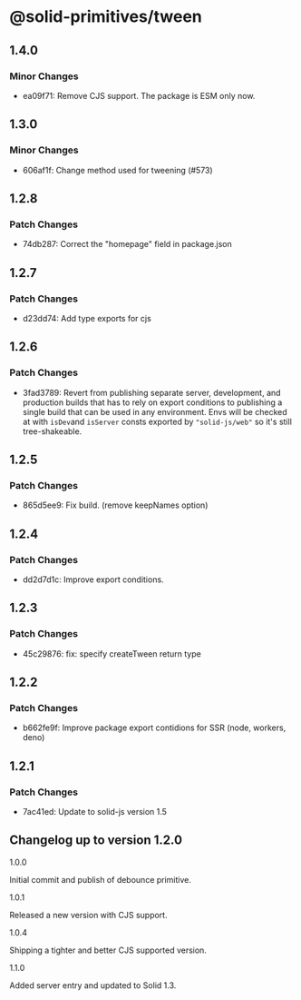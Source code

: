# @solid-primitives/tween

## 1.4.0

### Minor Changes

- ea09f71: Remove CJS support. The package is ESM only now.

## 1.3.0

### Minor Changes

- 606af1f: Change method used for tweening (#573)

## 1.2.8

### Patch Changes

- 74db287: Correct the "homepage" field in package.json

## 1.2.7

### Patch Changes

- d23dd74: Add type exports for cjs

## 1.2.6

### Patch Changes

- 3fad3789: Revert from publishing separate server, development, and production builds that has to rely on export conditions
  to publishing a single build that can be used in any environment.
  Envs will be checked at with `isDev`and `isServer` consts exported by `"solid-js/web"` so it's still tree-shakeable.

## 1.2.5

### Patch Changes

- 865d5ee9: Fix build. (remove keepNames option)

## 1.2.4

### Patch Changes

- dd2d7d1c: Improve export conditions.

## 1.2.3

### Patch Changes

- 45c29876: fix: specify createTween return type

## 1.2.2

### Patch Changes

- b662fe9f: Improve package export contidions for SSR (node, workers, deno)

## 1.2.1

### Patch Changes

- 7ac41ed: Update to solid-js version 1.5

## Changelog up to version 1.2.0

1.0.0

Initial commit and publish of debounce primitive.

1.0.1

Released a new version with CJS support.

1.0.4

Shipping a tighter and better CJS supported version.

1.1.0

Added server entry and updated to Solid 1.3.
